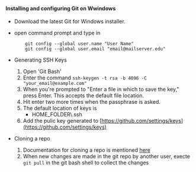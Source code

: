 
#### Installing and configuring Git on Wwindows

 - Download the latest Git for Windows installer.
 - open command prompt and type in
   	```
		git config --global user.name "User Name"
		git config --global user.email "email@mailserver.edu"
	```
 - Generating SSH Keys

    1. Open 'Git Bash'
    2. Enter the command ``` ssh-keygen -t rsa -b 4096 -C "your_email@example.com"  ```
    3. When you're prompted to "Enter a file in which to save the key," press Enter. This accepts the default file location.
    4. Hit enter two more times when the passphrase is asked.
    5. The default location of keys is
        + HOME_FOLDER\\.ssh
    6. Add the pulic key generated to [https://github.com/settings/keys](https://github.com/settings/keys)

 - Cloning a repo
    1. Documentation for cloning a repo is mentioned [here](https://help.github.com/articles/cloning-a-repository/)
    2. When new changes are made in the git repo by another user, execte ``` git pull ``` in
       the git bash shell to collect the changes
    